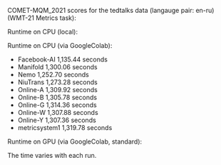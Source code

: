 COMET-MQM_2021 scores for the tedtalks data (langauge pair: en-ru)(WMT-21 Metrics task):

Runtime on CPU (local):

Runtime on CPU (via GoogleColab):

- Facebook-AI 1,135.44 seconds
- Manifold 1,300.06 seconds
- Nemo 1,252.70 seconds
- NiuTrans 1,273.28 seconds
- Online-A 1,309.92 seconds
- Online-B 1,305.78 seconds
- Online-G 1,314.36 seconds
- Online-W 1,307.88 seconds
- Online-Y 1,307.36 seconds
- metricsystem1 1,319.78 seconds

Runtime on GPU (via GoogleColab, standard):

The time varies with each run.
